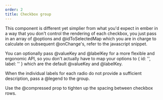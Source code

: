 ```yaml
---
order: 2
title: Checkbox group
---
```


<EuiSpacer/>
<EuiPageHeader @pageTitle="Checkbox group"/>

<EuiSpacer />

<EuiText>
  <p>
    This component is different yet simplier from what you'd expect in ember in a way that you don't control the rendering of each checkbox, you just pass in an array of <EuiCode>@options</EuiCode> and <EuiCode>@idToSelectedMap</EuiCode> which you are in charge to calculate on subsequent <EuiCode>@onChange</EuiCode>'s, refer to the javascript snippet.
  </p>
  <p>
  You can optionally pass <EuiCode>@valueKey</EuiCode> and <EuiCode>@labelKey</EuiCode> for a more flexible and ergonomic API, so you don't actually have to map your options to
    <EuiCode>{ id: '', label: '' }</EuiCode> which are the default <EuiCode>@valueKey</EuiCode> and <EuiCode>@labelKey</EuiCode>.
  </p>
  <p>
    When the individual labels for each radio do not provide a
    sufficient description, pass a <EuiCode>@legend</EuiCode> to the
    group.
  </p>
  <p>
    Use the <EuiCode>@compressed</EuiCode> prop to tighten up the spacing
    between checkbox rows.
  </p>
</EuiText>

